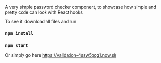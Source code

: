 A very simple password checker component, to showcase how simple and pretty code can look with React hooks

To see it, download all files and run

### `npm install`

### `npm start`

Or simply go here https://validation-4ssw5qcg1.now.sh


